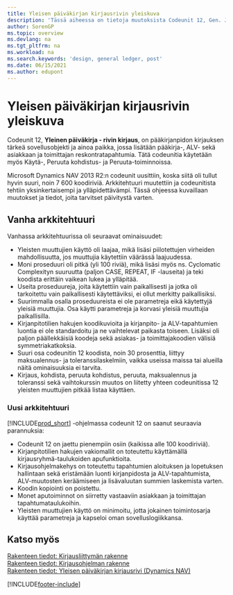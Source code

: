 ```yaml
---
title: Yleisen päiväkirjan kirjausrivin yleiskuva
description: 'Tässä aiheessa on tietoja muutoksista Codeunit 12, Gen. Jnl.-Post -riviin, ja se on ainoa paikka, jossa voidaan lisätä kirjanpito-, ALV- sekä asiakas- ja toimittajatapahtumia.'
author: SorenGP
ms.topic: overview
ms.devlang: na
ms.tgt_pltfrm: na
ms.workload: na
ms.search.keywords: 'design, general ledger, post'
ms.date: 06/15/2021
ms.author: edupont
---
```

# <a name="general-journal-post-line-overview"></a><a name="general-journal-post-line-overview"></a><a name="general-journal-post-line-overview"></a>Yleisen päiväkirjan kirjausrivin yleiskuva

Codeunit 12, **Yleinen päiväkirja - rivin kirjaus**, on pääkirjanpidon kirjauksen tärkeä sovellusobjekti ja ainoa paikka, jossa lisätään pääkirja-, ALV- sekä asiakkaan ja toimittajan reskontratapahtumia. Tätä codeunitia käytetään myös Käytä-, Peruuta kohdistus- ja Peruuta-toiminnoissa.  
  
Microsoft Dynamics NAV 2013 R2:n codeunit uusittiin, koska siitä oli tullut hyvin suuri, noin 7 600 koodiriviä. Arkkitehtuuri muutettiin ja codeunitista tehtiin yksinkertaisempi ja ylläpidettävämpi. Tässä ohjeessa kuvaillaan muutokset ja tiedot, joita tarvitset päivitystä varten.  
  
## <a name="old-architecture"></a><a name="old-architecture"></a><a name="old-architecture"></a>Vanha arkkitehtuuri
Vanhassa arkkitehtuurissa oli seuraavat ominaisuudet:  
  
* Yleisten muuttujien käyttö oli laajaa, mikä lisäsi piilotettujen virheiden mahdollisuutta, jos muuttujia käytettiin väärässä laajuudessa.  
* Moni proseduuri oli pitkä (yli 100 riviä), mikä lisäsi myös ns. Cyclomatic Complexityn suuruutta (paljon CASE, REPEAT, IF -lauseita) ja teki koodista erittäin vaikean lukea ja ylläpitää.  
* Useita proseduureja, joita käytettiin vain paikallisesti ja jotka oli tarkoitettu vain paikallisesti käytettäviksi, ei ollut merkitty paikallisiksi.  
* Suurimmalla osalla proseduureista ei ole parametreja eikä käytettyjä yleisiä muuttujia. Osa käytti parametreja ja korvasi yleisiä muuttujia paikallisilla.  
* Kirjanpitotilien hakujen koodikuvioita ja kirjanpito- ja ALV-tapahtumien luontia ei ole standardoitu ja ne vaihtelevat paikasta toiseen. Lisäksi oli paljon päällekkäisiä koodeja sekä asiakas- ja toimittajakoodien välisiä symmetriakatkoksia.  
* Suuri osa codeunitin 12 koodista, noin 30 prosenttia, liittyy maksualennus- ja toleranssilaskelmiin, vaikka useissa maissa tai alueilla näitä ominaisuuksia ei tarvita.  
* Kirjaus, kohdista, peruuta kohdistus, peruuta, maksualennus ja toleranssi sekä vaihtokurssin muutos on liitetty yhteen codeunitissa 12 yleisten muuttujien pitkää listaa käyttäen.  
  
### <a name="new-architecture"></a><a name="new-architecture"></a><a name="new-architecture"></a>Uusi arkkitehtuuri
[!INCLUDE[prod_short](includes/prod_short.md)] -ohjelmassa codeunit 12 on saanut seuraavia parannuksia:  
  
* Codeunit 12 on jaettu pienempiin osiin (kaikissa alle 100 koodiriviä).  
* Kirjanpitotilien hakujen vakiomallit on toteutettu käyttämällä kirjausryhmä-taulukoiden apufunktioita.  
* Kirjausohjelmakehys on toteutettu tapahtumien aloituksen ja lopetuksen hallintaan sekä eristämään luonti kirjanpidosta ja ALV-tapahtumista, ALV-muutosten keräämiseen ja lisävaluutan summien laskemista varten.  
* Koodin kopiointi on poistettu.  
* Monet aputoiminnot on siirretty vastaaviin asiakkaan ja toimittajan tapahtumataulukoihin.  
* Yleisten muuttujien käyttö on minimoitu, jotta jokainen toimintosarja käyttää parametreja ja kapseloi oman sovelluslogiikkansa.  
  
## <a name="see-also"></a><a name="see-also"></a><a name="see-also"></a>Katso myös

[Rakenteen tiedot: Kirjausliittymän rakenne](design-details-posting-interface-structure.md)  
[Rakenteen tiedot: Kirjausohjelman rakenne](design-details-posting-engine-structure.md)  
[Rakenteen tiedot: Yleisen päiväkirjan kirjausrivi (Dynamics NAV)](/dynamics-nav-app/design-details-general-journal-post-line)  


[!INCLUDE[footer-include](includes/footer-banner.md)]
